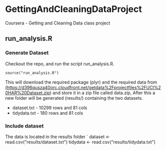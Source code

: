 GettingAndCleaningDataProject
=============================

Coursera - Getting and Cleaning Data class project

## run_analysis.R

### Generate Dataset
Checkout the repo, and run the script run_analysis.R. 

`source("run_analysis.R")`

This will download the required package (plyr) and the required data from (https://d396qusza40orc.cloudfront.net/getdata%2Fprojectfiles%2FUCI%20HAR%20Dataset.zip) and store it in a zip file called data.zip, After this a new folder will be generated (results/) containing the two datasets.

* dataset.txt - 10299 rows and 81 cols
* tidydata.txt - 180 rows and 81 cols

### Include dataset
The data is located in the results folder
`
dataset <- read.csv("results/dataset.txt")
tidydata <- read.csv("results/tidydata.txt")
